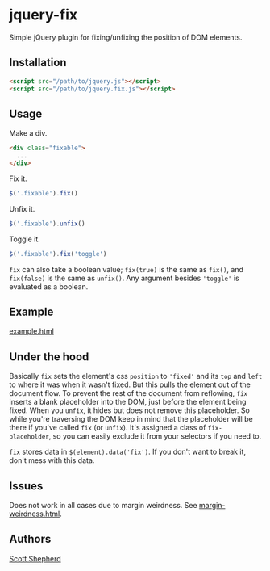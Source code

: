 # jquery-fix

Simple jQuery plugin for fixing/unfixing the position of DOM elements.

## Installation

```html
<script src="/path/to/jquery.js"></script>
<script src="/path/to/jquery.fix.js"></script>
```

## Usage

Make a div.

```html
<div class="fixable">
  ...
</div>
```

Fix it.

```javascript
$('.fixable').fix()
```

Unfix it.

```javascript
$('.fixable').unfix()
```

Toggle it.

```javascript
$('.fixable').fix('toggle')
```

`fix` can also take a boolean value; `fix(true)` is the same as `fix()`, and `fix(false)` is the same as `unfix()`. Any argument besides `'toggle'` is evaluated as a boolean.

## Example

[example.html](https://github.com/dr-skot/jquery-fix/blob/master/example.html)

## Under the hood

Basically `fix` sets the element's css `position` to `'fixed'` and its `top` and `left` to where it was when it wasn't fixed. But this pulls the element out of the document flow. To prevent the rest of the document from reflowing, `fix` inserts a blank placeholder into the DOM, just before the element being fixed. When you `unfix`, it hides but does not remove this placeholder. So while you're traversing the DOM keep in mind that the placeholder will be there if you've called `fix` (or `unfix`). It's assigned a class of `fix-placeholder`, so you can easily exclude it from your selectors if you need to.

`fix` stores data in `$(element).data('fix')`. If you don't want to break it, don't mess with this data.

## Issues

Does not work in all cases due to margin weirdness. See [margin-weirdness.html](https://github.com/dr-skot/jquery-fix/blob/master/margin-weirdness.html).

## Authors

[Scott Shepherd](https://github.com/dr-skot)
